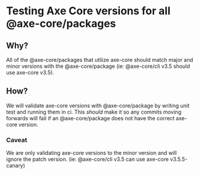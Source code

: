 # Testing Axe Core versions for all @axe-core/packages

## Why?

All of the @axe-core/packages that utliize axe-core should match major and minor versions with the @axe-core/package (ie: @axe-core/cli v3.5 should use axe-core v3.5).

## How?

We will validate axe-core versions with @axe-core/package by writing unit test and running them in ci. This _should_ make it so any commits moving forwards will fail if an @axe-core/package does not have the correct axe-core version.

### Caveat

We are only validating axe-core versions to the minor version and will ignore the patch version. (ie: @axe-core/cli v3.5 can use axe-core v3.5.5-canary)
